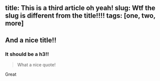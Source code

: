 title: This is a third article oh yeah!
slug: Wtf the slug is different from the title!!!!
tags: [one, two, more]
-------
## And a nice title!!
### It should be a h3!!

> What a nice quote!

Great
